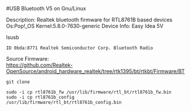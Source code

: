 #USB Bluetooth V5 on Gnu/Linux

Description: Realtek bluetooth firmware for RTL8761B based devices
Os:Pop!_OS
Kernel:5.8.0-7630-generic 
Device Info: Easy Idea 5V 

lsusb
```
ID 0bda:8771 Realtek Semiconductor Corp. Bluetooth Radio
```

Source Firmware:  
https://github.com/Realtek-OpenSource/android_hardware_realtek/tree/rtk1395/bt/rtkbt/Firmware/BT

```
git clone 

sudo -i cp rtl8761b_fw /usr/lib/firmware/rtl_bt/rtl8761b_fw.bin
sudo -i cp rtl8761b_config /usr/lib/firmware/rtl_bt/rtl8761b_config.bin 
```
